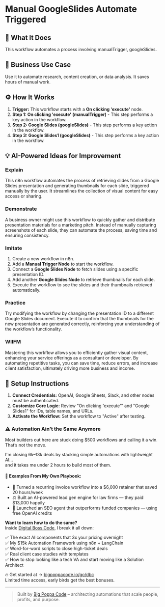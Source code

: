 # Manual GoogleSlides Automate Triggered

## 🚀 What It Does
This workflow automates a process involving manualTrigger, googleSlides.

## 💼 Business Use Case
Use it to automate research, content creation, or data analysis. It saves hours of manual work.

## ⚙️ How It Works
1.  **Trigger:** This workflow starts with a **On clicking 'execute'** node.
2. **Step 1: On clicking 'execute' (manualTrigger)** - This step performs a key action in the workflow.
3. **Step 2: Google Slides (googleSlides)** - This step performs a key action in the workflow.
4. **Step 3: Google Slides1 (googleSlides)** - This step performs a key action in the workflow.

## 💡 AI-Powered Ideas for Improvement
### Explain
This n8n workflow automates the process of retrieving slides from a Google Slides presentation and generating thumbnails for each slide, triggered manually by the user. It streamlines the collection of visual content for easy access or sharing.

### Demonstrate
A business owner might use this workflow to quickly gather and distribute presentation materials for a marketing pitch. Instead of manually capturing screenshots of each slide, they can automate the process, saving time and ensuring consistency.

### Imitate
1. Create a new workflow in n8n.
2. Add a **Manual Trigger Node** to start the workflow.
3. Connect a **Google Slides Node** to fetch slides using a specific presentation ID.
4. Add another **Google Slides Node** to retrieve thumbnails for each slide.
5. Execute the workflow to see the slides and their thumbnails retrieved automatically.

### Practice
Try modifying the workflow by changing the presentation ID to a different Google Slides document. Execute it to confirm that the thumbnails for the new presentation are generated correctly, reinforcing your understanding of the workflow’s functionality.

### WIIFM
Mastering this workflow allows you to efficiently gather visual content, enhancing your service offerings as a consultant or developer. By automating repetitive tasks, you can save time, reduce errors, and increase client satisfaction, ultimately driving more business and income.

## 🔧 Setup Instructions
1. **Connect Credentials:** OpenAI, Google Sheets, Slack, and other nodes must be authenticated.
2. **Customize Core Logic:** Review "On clicking 'execute'" and "Google Slides1" for IDs, table names, and URLs.
3. **Activate the Workflow:** Set the workflow to "Active" after testing.

### ⚠️ Automation Ain’t the Same Anymore

Most builders out here are stuck doing $500 workflows and calling it a win.  
That’s not the move.  

I'm closing $6k–$13k deals by stacking simple automations with lightweight AI...  
and it takes me under 2 hours to build most of them.

#### 🧠 Examples From My Own Playbook:
- 🔁 Turned a recurring invoice workflow into a $6,000 retainer that saved 20 hours/week  
- ⚖️ Built an AI-powered lead gen engine for law firms — they paid $13,000 happily  
- 🚀 Launched an SEO agent that outperforms funded companies — using free OpenAI credits  

**Want to learn how to do the same?**  
Inside [Digital Boss Code](https://bigpoppacode.io/go/dbc), I break it all down:

✅ The exact AI components that 3x your pricing overnight  
✅ My $15k Automation Framework using n8n + LangChain  
✅ Word-for-word scripts to close high-ticket deals  
✅ Real client case studies with templates  
✅ How to stop looking like a tech VA and start moving like a Solution Architect  

🔥 Get started at → [bigpoppacode.io/go/dbc](https://bigpoppacode.io/go/dbc)  
Limited time access, early birds get the best bonuses.

---
> Built by [Big Poppa Code](https://bigpoppacode.io) – architecting automations that scale people, profits, and purpose.
